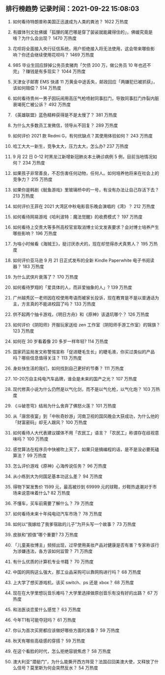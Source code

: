 
## 排行榜趋势 记录时间：2021-09-22 15:08:03
  
  1. 如何看待特朗普称美国正迅速成为人类的粪池？ 1622 万热度
    
  2. 有媒体刊文批佛媛「狐狸的尾巴哪是穿了袈裟就能藏得住的」，佛媛究竟是啥？为什么会出现？ 1470 万热度
    
  3. 花呗将全面接入央行征信系统，用户拒绝接入将无法使用，这会带来哪些影响？你还会继续使用花呗吗？ 1469 万热度
    
  4. 985 毕业生回应辞掉公务员卖猪肉「欠债 200 万，做公务员 10 年也还不完」？赚钱是有多现实？ 1044 万热度
    
  5. 天津女子邮寄 EMS 快递 11 万黄金中途丢失，邮政回应「两嫌犯已被抓获」，该如何赔偿？ 514 万热度
    
  6. 如何看待贵州一男子因玩闹用高压气枪喷射同事肛门，导致同事肛门炸裂内脏衰竭死亡被公诉？ 492 万热度
    
  7. 《英雄联盟》蓝色精粹获得是不是太慢了？ 381 万热度
    
  8. 为什么大多数员工发微信，领导从不回复？ 289 万热度
    
  9. 如何评价 2021 款 Redmi G，有何优缺点？其使用体验如何？ 243 万热度
    
  10. 哈工大大一新生，竞争太大，压力太大，怎么办? 237 万热度
    
  11. 9 月 22 日 0-12 时黑龙江新增新冠肺炎本土确诊病例 5 例，目前当地情况如何？ 234 万热度
    
  12. 如果孩子非常善良，不忍伤害任何动物，任何人。如何培养他将来在社会上的竞争力？ 215 万热度
    
  13. 如果你是韩剧《鱿鱼游戏》里玻璃桥中的一号，有没有办法让自己存活下去？ 213 万热度
    
  14. 如何评价王菲在 2021 大湾区中秋电影音乐晚会演唱的《湾》？ 212 万热度
    
  15. 如何看待网易游戏《哈利波特：魔法觉醒》的收费模式？ 197 万热度
    
  16. 如何看待上交贵大等多所高校官宣取消博士论文发表要求？会对博士培养产生哪些影响？ 196 万热度
    
  17. 为啥小时候看《海贼王》，挺讨厌赤犬的，现在却觉得赤犬真男人？ 195 万热度
    
  18. 如何评价亚马逊 9 月 21 日正式发布的全新 Kindle Paperwhite 电子书阅读器？ 183 万热度
    
  19. 为什么武侠片衰落了？ 170 万热度
    
  20. 如何看待罗翔的「爱具体的人，而非爱抽象的人」? 139 万热度
    
  21. 广州越秀区一老师因在校使用粤语而被家长投诉，现在教育是不是以普通话为主，方言真的不能进校园了吗？ 133 万热度
    
  22. 供不起两个抽卡游戏，《明日方舟》和《原神》该退坑哪个？ 126 万热度
    
  23. 如何评价《阴阳师》开服玩家送给 zen 工作室（阴阳师手游工作室）的锦旗？ 123 万热度
    
  24. 如何在 30 岁看着像 20 多岁一样年轻? 114 万热度
    
  25. 国家药监局发文称警惕宣称「促进睫毛生长」的睫毛液，你买过类似的产品吗？哪些信息值得关注？ 113 万热度
    
  26. 身处快生活的我们，如何找到自己更好的节奏？ 111 万热度
    
  27. 10-20万自主纯电汽车品牌，谁会是未来的国产之光？ 107 万热度
    
  28. 现代修真小说为什么仍然是以气化剑，而不是以气化枪，以气化炮？ 103 万热度
    
  29. 《斗破苍穹》结局为什么舍弃了佛怒火莲？ 101 万热度
    
  30. 从「唐宫夜宴」到「中秋奇妙游」河南卫视的国风晚会大获成功，为什么他的「财富密码」却无人跟风？ 100 万热度
    
  31. 如何看待人大代表建议媒体不用「农民工」语言？「农民工」称谓存在歧视意味吗？ 100 万热度
    
  32. 感觉算法在程序员中快被吹上天了，如果只是搞编程的话，是不是没必要死磕算法？ 99 万热度
    
  33. 怎么评价游戏《原神》心海传说任务？ 96 万热度
    
  34. 从小练到大为何国足基本功这么差？ 94 万热度
    
  35. 得物下架发售价 1599 元，最高被炒到 69999 元的球鞋，炒鞋热退潮对于市场来说意味着什么? 82 万热度
    
  36. 不懂车，买车前需要了解什么？ 79 万热度
    
  37. 如何看待未来十年纯电动汽车市场？ 78 万热度
    
  38. 如何以“我嫁给了我爹宿敌的儿子”为开头写一个故事？ 73 万热度
    
  39. 皮肤和“颜值”哪个重要? 73 万热度
    
  40. 「儿童美妆博主」频频出现，过早使用美妆产品对健康是否有害？专家称该行为涉嫌违法，各方该如何监管？ 71 万热度
    
  41. 有什么优质的计算机专业书籍？ 70 万热度
    
  42. 中国的网购这么强大，那工业品采购可以靠网购进行吗？ 68 万热度
    
  43. 上大学了想买游戏机，该买 switch、ps 还是 xbox？ 68 万热度
    
  44. 现在在大学里想玩音乐难吗？大学里选择做原创音乐有没有好的出路？ 67 万热度
    
  45. 和法医谈恋爱什么感觉？ 63 万热度
    
  46. 今年T1有可能夺冠吗？ 61 万热度
    
  47. 你认为首次买房都应该做好哪些方面的准备？ 59 万热度
    
  48. 秋天有哪些高级感的穿搭？ 59 万热度
    
  49. 在这个看脸的时代，怎么拒绝容貌焦虑？ 58 万热度
    
  50. 澳大利亚“潜艇门”，为什么能撕开西方阵营？法国召回美澳大使，又释放了什么信号？莫里斯为何会突然反水？ 54 万热度
    